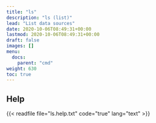 ```yaml
---
title: "ls"
description: "ls (list)"
lead: "List data sources"
date: 2020-10-06T08:49:31+00:00
lastmod: 2020-10-06T08:49:31+00:00
draft: false
images: []
menu:
  docs:
    parent: "cmd"
weight: 630
toc: true
---
```


## Help

{{< readfile file="ls.help.txt" code="true" lang="text" >}}
